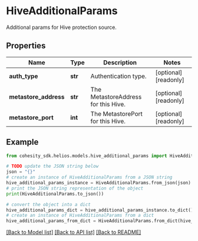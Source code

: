# HiveAdditionalParams

Additional params for Hive protection source.

## Properties

Name | Type | Description | Notes
------------ | ------------- | ------------- | -------------
**auth_type** | **str** | Authentication type. | [optional] [readonly] 
**metastore_address** | **str** | The MetastoreAddress for this Hive. | [optional] [readonly] 
**metastore_port** | **int** | The MetastorePort for this Hive. | [optional] [readonly] 

## Example

```python
from cohesity_sdk.helios.models.hive_additional_params import HiveAdditionalParams

# TODO update the JSON string below
json = "{}"
# create an instance of HiveAdditionalParams from a JSON string
hive_additional_params_instance = HiveAdditionalParams.from_json(json)
# print the JSON string representation of the object
print(HiveAdditionalParams.to_json())

# convert the object into a dict
hive_additional_params_dict = hive_additional_params_instance.to_dict()
# create an instance of HiveAdditionalParams from a dict
hive_additional_params_from_dict = HiveAdditionalParams.from_dict(hive_additional_params_dict)
```
[[Back to Model list]](../README.md#documentation-for-models) [[Back to API list]](../README.md#documentation-for-api-endpoints) [[Back to README]](../README.md)


